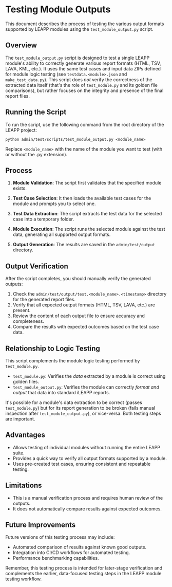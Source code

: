 # Testing Module Outputs

This document describes the process of testing the various output formats supported by LEAPP modules using the `test_module_output.py` script.

## Overview

The `test_module_output.py` script is designed to test a single LEAPP module's ability to correctly generate various report formats (HTML, TSV, LAVA, KML, etc.). It uses the same test cases and input data ZIPs defined for module logic testing (see `testdata.<module>.json` and `make_test_data.py`). This script does *not* verify the correctness of the extracted data itself (that's the role of `test_module.py` and its golden file comparisons), but rather focuses on the integrity and presence of the final report files.

## Running the Script

To run the script, use the following command from the root directory of the LEAPP project:

```python admin/test/scripts/test_module_output.py <module_name>```


Replace `<module_name>` with the name of the module you want to test (with or without the .py extension).

## Process

1. **Module Validation**: The script first validates that the specified module exists.

2. **Test Case Selection**: It then loads the available test cases for the module and prompts you to select one.

3. **Test Data Extraction**: The script extracts the test data for the selected case into a temporary folder.

4. **Module Execution**: The script runs the selected module against the test data, generating all supported output formats.

5. **Output Generation**: The results are saved in the `admin/test/output` directory.

## Output Verification

After the script completes, you should manually verify the generated outputs:

1. Check the `admin/test/output/test.<module_name>.<timestamp>` directory for the generated report files.
2. Verify that all expected output formats (HTML, TSV, LAVA, etc.) are present.
3. Review the content of each output file to ensure accuracy and completeness.
4. Compare the results with expected outcomes based on the test case data.

## Relationship to Logic Testing

This script complements the module logic testing performed by `test_module.py`.
- `test_module.py`: Verifies the *data* extracted by a module is correct using golden files.
- `test_module_output.py`: Verifies the module can correctly *format and output* that data into standard iLEAPP reports.

It's possible for a module's data extraction to be correct (passes `test_module.py`) but for its report generation to be broken (fails manual inspection after `test_module_output.py`), or vice-versa. Both testing steps are important.

## Advantages

- Allows testing of individual modules without running the entire LEAPP suite.
- Provides a quick way to verify all output formats supported by a module.
- Uses pre-created test cases, ensuring consistent and repeatable testing.

## Limitations

- This is a manual verification process and requires human review of the outputs.
- It does not automatically compare results against expected outcomes.

## Future Improvements

Future versions of this testing process may include:

- Automated comparison of results against known good outputs.
- Integration into CI/CD workflows for automated testing.
- Performance benchmarking capabilities.

Remember, this testing process is intended for later-stage verification and complements the earlier, data-focused testing steps in the LEAPP module testing workflow.

